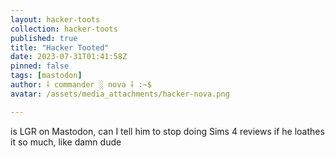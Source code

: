 ```yaml
---
layout: hacker-toots
collection: hacker-toots
published: true
title: "Hacker Tooted"
date: 2023-07-31T01:41:58Z
pinned: false
tags: [mastodon]
author: ⸸ commander ░ nova ⸸ :~$
avatar: /assets/media_attachments/hacker-nova.png

---
```


<p>is LGR on Mastodon, can I tell him to stop doing Sims 4 reviews if he loathes it so much, like damn dude</p>


